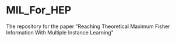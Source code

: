# MIL_For_HEP
The repository for the paper "Reaching Theoretical Maximum Fisher Information With Multiple Instance Learning"
